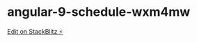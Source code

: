 # angular-9-schedule-wxm4mw

[Edit on StackBlitz ⚡️](https://stackblitz.com/edit/angular-9-schedule-wxm4mw)